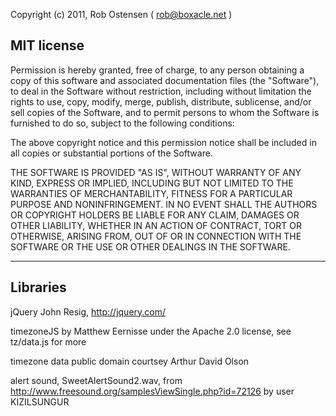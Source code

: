 Copyright (c) 2011, Rob Ostensen ( rob@boxacle.net )

## MIT license

Permission is hereby granted, free of charge, to any person obtaining
a copy of this software and associated documentation files (the
"Software"), to deal in the Software without restriction, including
without limitation the rights to use, copy, modify, merge, publish,
distribute, sublicense, and/or sell copies of the Software, and to
permit persons to whom the Software is furnished to do so, subject to
the following conditions:

The above copyright notice and this permission notice shall be
included in all copies or substantial portions of the Software.

THE SOFTWARE IS PROVIDED "AS IS", WITHOUT WARRANTY OF ANY KIND,
EXPRESS OR IMPLIED, INCLUDING BUT NOT LIMITED TO THE WARRANTIES OF
MERCHANTABILITY, FITNESS FOR A PARTICULAR PURPOSE AND
NONINFRINGEMENT. IN NO EVENT SHALL THE AUTHORS OR COPYRIGHT HOLDERS BE
LIABLE FOR ANY CLAIM, DAMAGES OR OTHER LIABILITY, WHETHER IN AN ACTION
OF CONTRACT, TORT OR OTHERWISE, ARISING FROM, OUT OF OR IN CONNECTION
WITH THE SOFTWARE OR THE USE OR OTHER DEALINGS IN THE SOFTWARE.

------

## Libraries

jQuery John Resig, http://jquery.com/

timezoneJS by Matthew Eernisse under the Apache 2.0 license, 
see tz/data.js for more

timezone data public domain courtsey Arthur David Olson

alert sound, SweetAlertSound2.wav, from 
http://www.freesound.org/samplesViewSingle.php?id=72126
by user KIZILSUNGUR
